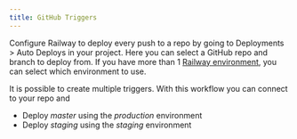 ```yaml
---
title: GitHub Triggers
---
```


Configure Railway to deploy every push to a repo by going to Deployments > Auto
Deploys in your project. Here you can select a GitHub repo and branch to deploy
from. If you have more than 1 [Railway environment](/docs/environments), you can
select which environment to use.

It is possible to create multiple triggers. With this workflow you can connect to your repo and
- Deploy _master_ using the _production_ environment
- Deploy _staging_ using the _staging_ environment
